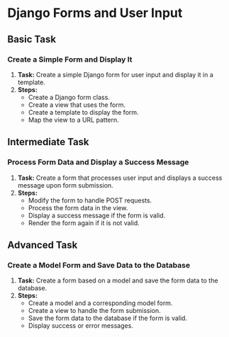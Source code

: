 # Django Forms and User Input

## Basic Task

### Create a Simple Form and Display It

1. **Task:** Create a simple Django form for user input and display it in a template.
2. **Steps:**
   - Create a Django form class.
   - Create a view that uses the form.
   - Create a template to display the form.
   - Map the view to a URL pattern.

## Intermediate Task

### Process Form Data and Display a Success Message

1. **Task:** Create a form that processes user input and displays a success message upon form submission.
2. **Steps:**
   - Modify the form to handle POST requests.
   - Process the form data in the view.
   - Display a success message if the form is valid.
   - Render the form again if it is not valid.

## Advanced Task

### Create a Model Form and Save Data to the Database

1. **Task:** Create a form based on a model and save the form data to the database.
2. **Steps:**
   - Create a model and a corresponding model form.
   - Create a view to handle the form submission.
   - Save the form data to the database if the form is valid.
   - Display success or error messages.
